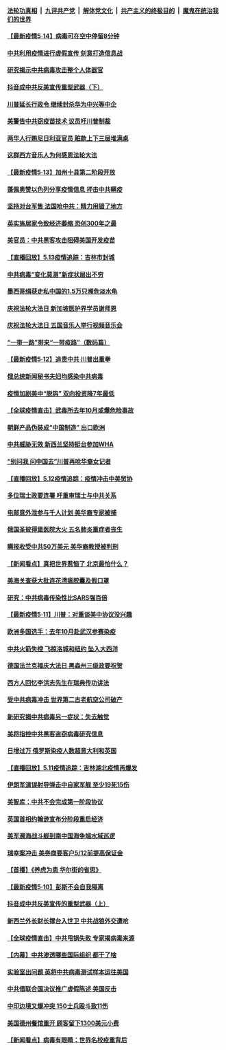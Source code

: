 ####  [法轮功真相](../../../../basic/blob/master/README.md?t=05141731) &nbsp;|&nbsp; [九评共产党](../../../../9ping.md/blob/master/README.md?t=05141731) &nbsp;|&nbsp; [解体党文化](../../../../jtdwh.md/blob/master/README.md?t=05141731)  &nbsp;|&nbsp; [共产主义的终极目的](../../../../gczydzjmd.md/blob/master/README.md?t=05141731) &nbsp;|&nbsp; [魔鬼在统治我们的世界](../../../../mgztzwmdsj.md/blob/master/README.md?t=05141731) 

#### [【最新疫情5·14】病毒可在空中停留8分钟](../pages/nsc418/n12107066.md?t=05141731) 

#### [中共利用疫情进行虚假宣传 刻意打造信息战](../pages/nsc418/n12106427.md?t=05141731) 

#### [研究揭示中共病毒攻击整个人体器官](../pages/nsc418/n12107064.md?t=05141731) 

#### [抖音成中共反美宣传重型武器（下）](../pages/nsc418/n12106429.md?t=05141731) 

#### [川普延长行政令 继续封杀华为中兴等中企](../pages/nsc418/n12106733.md?t=05141731) 

#### [美警告中共窃疫苗技术 议员吁川普制裁](../pages/nsc418/n12106053.md?t=05141731) 

#### [两华人行贿尼日利亚官员 赃款上下三层堆满桌](../pages/nsc418/n12106088.md?t=05141731) 

#### [这群西方音乐人为何感恩法轮大法](../pages/nsc418/n12103460.md?t=05141731) 

#### [【最新疫情5·13】加州十县第二阶段开放](../pages/nsc418/n12103680.md?t=05141731) 

#### [蓬佩奥赞以色列分享疫情信息 抨击中共瞒疫](../pages/nsc418/n12106030.md?t=05141731) 

#### [坚持对台军售 法国呛中共：精力用错了地方](../pages/nsc418/n12105610.md?t=05141731) 

#### [英实施居家令致经济萎缩 恐创300年之最](../pages/nsc418/n12105368.md?t=05141731) 

#### [美官员：中共黑客攻击阻碍美国开发疫苗](../pages/nsc418/n12105510.md?t=05141731) 

#### [【直播回放】5.13疫情追踪：吉林市封城](../pages/nsc418/n12105118.md?t=05141731) 

#### [中共病毒“变化莫测”新症状层出不穷](../pages/nsc418/n12103507.md?t=05141731) 

#### [墨西哥缉获走私中国的1.5万只濒危淡水龟](../pages/nsc418/n12104726.md?t=05141731) 

#### [庆祝法轮大法日 新加坡医护界学员谢师恩](../pages/nsc418/n12104568.md?t=05141731) 

#### [庆祝法轮大法日 五国音乐人举行视频音乐会](../pages/nsc418/n12103153.md?t=05141731) 

#### [“一带一路”带来“一带疫路”（数码篇）](../pages/nsc418/n12103278.md?t=05141731) 

#### [【最新疫情5·12】追责中共 川普出重拳](../pages/nsc418/n12100673.md?t=05141731) 

#### [俄总统新闻秘书夫妇均感染中共病毒](../pages/nsc418/n12103040.md?t=05141731) 

#### [疫情加剧美中“脱钩” 双向投资降7年最低](../pages/nsc418/n12102166.md?t=05141731) 

#### [【全球疫情直击】武毒所去年10月或爆危险事故](../pages/nsc418/n12103065.md?t=05141731) 

#### [朝鲜产品伪装成“中国制造” 出口欧洲](../pages/nsc418/n12102910.md?t=05141731) 

#### [中共威胁无效 新西兰坚持挺台参加WHA](../pages/nsc418/n12102105.md?t=05141731) 

#### [“别问我 问中国去”川普再呛华裔女记者](../pages/nsc418/n12101754.md?t=05141731) 

#### [【直播回放】5.12疫情追踪：疫情冲击中美贸协](../pages/nsc418/n12101928.md?t=05141731) 

#### [多位瑞士政要连署 吁重审瑞士与中共关系](../pages/nsc418/n12101755.md?t=05141731) 

#### [电邮意外泄参与千人计划 美华裔专家被捕](../pages/nsc418/n12101276.md?t=05141731) 

#### [俄国圣彼得堡医院大火 五名肺炎重症者丧生](../pages/nsc418/n12101599.md?t=05141731) 

#### [瞒报收受中共50万美元 美华裔教授被判刑](../pages/nsc418/n12100682.md?t=05141731) 

#### [【新闻看点】真把世界惹恼了 北京最怕什么？](../pages/nsc418/n12099999.md?t=05141731) 

#### [美海关查获大批连花清瘟胶囊及假口罩](../pages/nsc418/n12100109.md?t=05141731) 

#### [研究：中共病毒传染性比SARS强百倍](../pages/nsc418/n12100329.md?t=05141731) 

#### [【最新疫情5·11】川普：对重谈美中协议没兴趣](../pages/nsc418/n12096347.md?t=05141731) 

#### [欧洲多国选手：去年10月赴武汉参赛染疫](../pages/nsc418/n12099445.md?t=05141731) 

#### [中共火箭失控 飞掠洛城和纽约 坠入大西洋](../pages/nsc418/n12099864.md?t=05141731) 

#### [德国法兰克福庆大法日 黑森州三级政要祝贺](../pages/nsc418/n12097193.md?t=05141731) 

#### [西方人回忆李洪志先生在瑞典传功讲法](../pages/nsc418/n12099607.md?t=05141731) 

#### [受中共病毒冲击 世界第二古老航空公司破产](../pages/nsc418/n12099352.md?t=05141731) 

#### [新研究揭中共病毒另一症状：失去触觉](../pages/nsc418/n12099376.md?t=05141731) 

#### [美将指控中共黑客盗窃病毒研究信息](../pages/nsc418/n12099357.md?t=05141731) 

#### [日增过万 俄罗斯染疫人数超意大利和英国](../pages/nsc418/n12099089.md?t=05141731) 

#### [【直播回放】5.11疫情追踪：吉林湖北疫情再爆发](../pages/nsc418/n12099051.md?t=05141731) 

#### [伊朗军演误射导弹击中自家军舰 至少19死15伤](../pages/nsc418/n12098875.md?t=05141731) 

#### [美智库：中共不会完成第一阶段协议](../pages/nsc418/n12098773.md?t=05141731) 

#### [英国首相约翰逊宣布分阶段重启经济](../pages/nsc418/n12098188.md?t=05141731) 

#### [美军濒海战斗舰到南中国海争端水域巡逻](../pages/nsc418/n12097986.md?t=05141731) 

#### [瑞幸案冲击 美券商要客户5/12前提高保证金](../pages/nsc418/n12096495.md?t=05141731) 

#### [【首播】《养虎为患 华尔街的省思》](../pages/nsc418/n12095932.md?t=05141731) 

#### [【最新疫情5·10】彭斯不会自我隔离](../pages/nsc418/n12093931.md?t=05141731) 

#### [抖音成中共反美宣传的重型武器（上）](../pages/nsc418/n12096118.md?t=05141731) 

#### [新西兰外长财长撑台入世卫 中共战狼外交遭呛](../pages/nsc418/n12097281.md?t=05141731) 

#### [【全球疫情直击】中共甩锅失败 专家揭病毒来源](../pages/nsc418/n12097108.md?t=05141731) 

#### [【内幕】中共渗透哪些国际组织 都干了啥](../pages/nsc418/n12095886.md?t=05141731) 

#### [实验室出问题 英将中共病毒测试样本运往美国](../pages/nsc418/n12097115.md?t=05141731) 

#### [中共借联合国决议推广虚假陈述 美国反击](../pages/nsc418/n12096167.md?t=05141731) 

#### [中印边境又爆冲突 150士兵殴斗致11伤](../pages/nsc418/n12096957.md?t=05141731) 

#### [美国德州餐馆重开 顾客留下1300美元小费](../pages/nsc418/n12096433.md?t=05141731) 

#### [【新闻看点】病毒有眼睛：世界名校疫重背后](../pages/nsc418/n12096148.md?t=05141731) 

